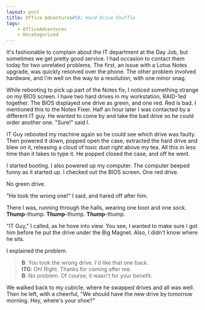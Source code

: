 ```yaml
---
layout: post
title: Office Adventure&#58; Hard Drive Shuffle
tags:
    - OfficeAdventures
    - Uncategorized
---
```

It's fashionable to complain about the IT department at the Day Job, but sometimes we get pretty good service. I had occasion to contact them today for two unrelated problems. The first, an issue with a Lotus Notes upgrade, was quickly resolved over the phone. The other problem involved hardware, and I'm well on the way to a resolution, with one minor snag.

While rebooting to pick up part of the Notes fix, I noticed something strange on my BIOS screen. I have two hard drives in my workstation, RAID-1ed together. The BIOS displayed one drive as green, and one red. Red is bad. I mentioned this to the Notes Fixer. Half an hour later I was contacted by a different IT guy. He wanted to come by and take the bad drive so he could order another one. "Sure!" said I.

IT Guy rebooted my machine again so he could see which drive was faulty. Then powered it down, popped open the case, extracted the hard drive and blew on it, releasing a cloud of toxic dust right above my tea. All this in less time than it takes to type it. He popped closed the case, and off  he went.

I started booting. I also powered up my computer. The computer beeped funny as it started up. I checked out the BIOS screen. One red drive.

No green drive.

"He took the wrong one!" I said, and hared off after him.

There I was, running through the halls, wearing one boot and one sock. <strong>Thump</strong>-thump. <strong>Thump</strong>-thump. <strong>Thump</strong>-thump. 

"IT Guy," I called, as he hove into view. You see, I wanted to make sure I got him before he put the drive under the Big Magnet. Also, I didn't know where he sits.

I explained the problem.


> <b>B</b>: You took the wrong drive. I'd like that one back.  
> <b>ITG</b>: Oh! Right. Thanks for coming after me.  
> <b>B</b>: No problem. Of course, it wasn't for your benefit.

We walked back to my cubicle, where he swapped drives and all was well. Then he left, with a cheerful, "We should have the new drive by tomorrow morning. Hey, where's your shoe?"

